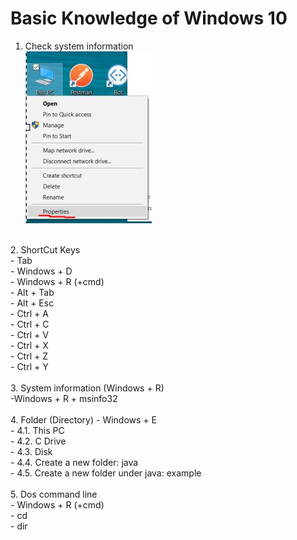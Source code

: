 # Basic Knowledge of Windows 10

1. Check system information <br>
![alt text](https://github.com/ryanxiaocanada/Java/blob/master/SystemInfo.jpg "System Information")
<br>
2. ShortCut Keys <br>
  - Tab <br>
  - Windows + D <br>
  - Windows + R  (+cmd)  <br>
  - Alt + Tab <br>
  - Alt + Esc <br>
  - Ctrl + A <br>
  - Ctrl + C <br>
  - Ctrl + V <br>
  - Ctrl + X <br>
  - Ctrl + Z <br>
  - Ctrl + Y <br>
  <br>
3. System information (Windows + R)<br>
  -Windows + R + msinfo32<br>
<br>
4. Folder (Directory) 
- Windows + E <br>
- 4.1. This PC<br>
- 4.2. C Drive<br>
- 4.3. Disk<br>
- 4.4. Create a new folder: java<br>
- 4.5. Create a new folder under java: example<br>

<br>
5. Dos command line <br>
 - Windows + R  (+cmd)  <br>
 - cd<br>
 - dir<br>
